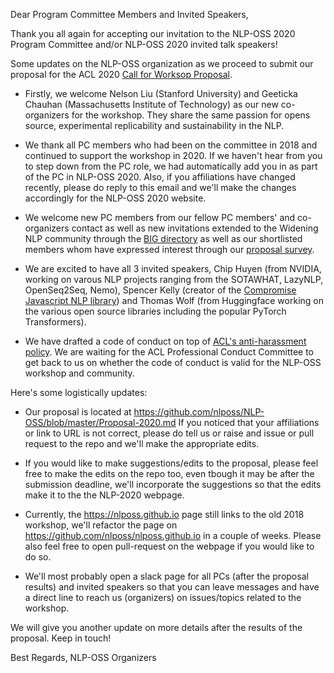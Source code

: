Dear Program Committee Members and Invited Speakers, 

Thank you all again for accepting our invitation to the NLP-OSS 2020 Program Committee and/or NLP-OSS 2020 invited talk speakers! 

Some updates on the NLP-OSS organization as we proceed to submit our proposal for the ACL 2020 [Call for Worksop Proposal](https://acl2020.org/calls/workshops/).

 - Firstly, we welcome Nelson Liu (Stanford University) and Geeticka Chauhan (Massachusetts Institute of Technology) as our new co-organizers for the workshop. They share the same passion for opens source, experimental replicability and sustainability in the NLP. 
 
 - We thank all PC members who had been on the committee in 2018 and continued to support the workshop in 2020. If we haven't hear from you to step down from the PC role, we had automatically add you in as part of the PC in NLP-OSS 2020. Also, if you affiliations have changed recently, please do reply to this email and we'll make the changes accordingly for the NLP-OSS 2020 website.
 
 - We welcome new PC members from our fellow PC members' and co-organizers contact as well as new invitations extended to the Widening NLP community through the [BIG directory](http://www.winlp.org) as well as our shortlisted members whom have expressed interest through our [proposal survey](https://forms.gle/Ln9icghRaaLcsnPAA).
 
 - We are excited to have all 3 invited speakers, Chip Huyen (from NVIDIA, working on varous NLP projects ranging from the SOTAWHAT, LazyNLP, OpenSeq2Seq, Nemo), Spencer Kelly (creator of the [Compromise Javascript NLP library](https://github.com/spencermountain/compromise)) and Thomas Wolf (from Huggingface working on the various open source libraries including the popular PyTorch Transformers).
 
 - We have drafted a code of conduct on top of [ACL's anti-harassment policy](https://github.com/nlposs/NLP-OSS/blob/master/Code-of-Conduct.md). We are waiting for the ACL Professional Conduct Committee to get back to us on whether the code of conduct is valid for the NLP-OSS workshop and community. 

Here's some logistically updates: 

 - Our proposal is located at https://github.com/nlposs/NLP-OSS/blob/master/Proposal-2020.md If you noticed that your affiliations or link to URL is not correct, please do tell us or raise and issue or pull request to the repo and we'll make the appropriate edits.

 - If you would like to make suggestions/edits to the proposal, please feel free to make the edits on the repo too, even tbough it may be after the submission deadline, we'll incorporate the suggestions so that the edits make it to the the NLP-2020 webpage. 

 - Currently, the https://nlposs.github.io page still links to the old 2018 workshop, we'll refactor the page on https://github.com/nlposs/nlposs.github.io in a couple of weeks. Please also feel free to open pull-request on the webpage if you would like to do so. 
 
 - We'll most probably open a slack page for all PCs (after the proposal results) and invited speakers so that you can leave messages and have a direct line to reach us (organizers) on issues/topics related to the workshop.
 
We will give you another update on more details after the results of the proposal. Keep in touch!

Best Regards,
NLP-OSS Organizers
